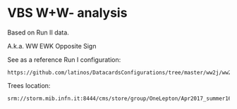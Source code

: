 VBS W+W- analysis
====

Based on Run II data.

A.k.a. WW EWK Opposite Sign

See as a reference Run I configuration:

    https://github.com/latinos/DatacardsConfigurations/tree/master/ww2j/ww2jewk
    

Trees location:

    srm://storm.mib.infn.it:8444/cms/store/group/OneLepton/Apr2017_summer16/lepSel__MCWeights__bSFLpTEffMulti__cleanTauMC__l2loose__hadd__l2tightOR__LepTrgFix__dorochester__formulasMC__wwSel/
    
